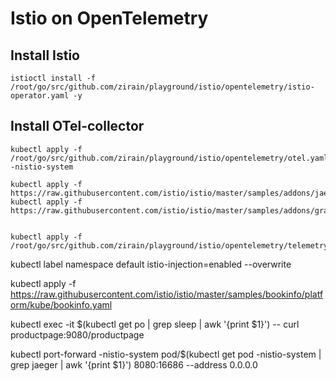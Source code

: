 # Istio on OpenTelemetry

## Install Istio

```
istioctl install -f /root/go/src/github.com/zirain/playground/istio/opentelemetry/istio-operator.yaml -y
```

## Install OTel-collector

```
kubectl apply -f /root/go/src/github.com/zirain/playground/istio/opentelemetry/otel.yaml -nistio-system
```

```
kubectl apply -f https://raw.githubusercontent.com/istio/istio/master/samples/addons/jaeger.yaml
kubectl apply -f https://raw.githubusercontent.com/istio/istio/master/samples/addons/grafana.yaml


kubectl apply -f /root/go/src/github.com/zirain/playground/istio/opentelemetry/telemetry.yaml
```


kubectl label namespace default istio-injection=enabled --overwrite

kubectl apply -f https://raw.githubusercontent.com/istio/istio/master/samples/bookinfo/platform/kube/bookinfo.yaml


kubectl exec -it $(kubectl get po | grep sleep | awk '{print $1}') -- curl productpage:9080/productpage

kubectl port-forward -nistio-system pod/$(kubectl get pod -nistio-system | grep jaeger | awk '{print $1}') 8080:16686 --address 0.0.0.0